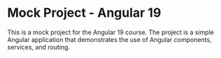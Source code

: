 # Mock Project - Angular 19

This is a mock project for the Angular 19 course. The project is a simple Angular application that demonstrates the use of Angular components, services, and routing.
